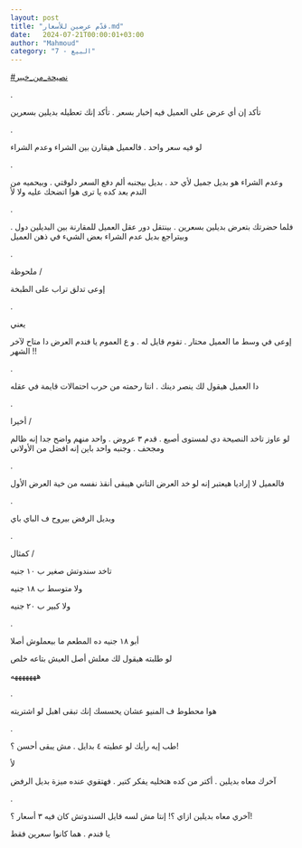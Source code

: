 ```yaml
---
layout: post
title: "قدّم عرضين للأسعار.md"
date:   2024-07-21T00:00:01+03:00
author: "Mahmoud"
category: "7 - البيع"
---
```

[<u>\#نصيحة_من_خبير</u>](https://www.facebook.com/hashtag/%D9%86%D8%B5%D9%8A%D8%AD%D8%A9_%D9%85%D9%86_%D8%AE%D8%A8%D9%8A%D8%B1?__eep__=6&__cft__%5b0%5d=AZWhqTKBhX8SCVZWCoPrBV0qR-QkfEXUBJGvvOo8VOMmdC9BE7-pRjU09DfqN3Gxch4gv0FcqNTMNfZZEPNDwfDfL162A9Cdc6V6IahYcm8q-iq-0lSE-F8nuJ1FyePCjR5_vswfboFLzzmQ0G2MGc4OW6_EfL-vBh60ZWNKAdQuIQ&__tn__=*NK-R)

.

تأكد إن أي عرض على العميل فيه إخبار بسعر . تأكد إنك
تعطيله بديلين بسعرين

.

لو فيه سعر واحد . فالعميل هيقارن بين الشراء وعدم
الشراء

.

وعدم الشراء هو بديل جميل لأي حد . بديل بيجنبه ألم دفع
السعر دلوقتي . وبيحميه من الندم بعد كده يا ترى هوا اتضحك عليه ولا
لأ

.

فلما حضرتك بتعرض بديلين بسعرين . بينتقل دور عقل العميل
للمقارنة بين البديلين دول . وبيتراجع بديل عدم الشراء بعض الشيء في ذهن
العميل

.

ملحوظة /

إوعى تدلق تراب على الطبخة

.

يعني

إوعى في وسط ما العميل محتار . تقوم قايل له . و ع العموم
يا فندم العرض دا متاح لآخر الشهر !!

.

دا العميل هيقول لك ينصر دينك . انتا رحمته من حرب
احتمالات قايمة في عقله

.

أخيرا /

لو عاوز تاخد النصيحة دي لمستوى أصيع . قدم ٣ عروض . واحد
منهم واضح جدا إنه ظالم ومجحف . وجنبه واحد باين إنه افضل من
الأولاني

.

فالعميل لا إراديا هيعتبر إنه لو خد العرض التاني هيبقى
أنقذ نفسه من خية العرض الأول

.

وبديل الرفض بيروح ف الباي باي

.

كمثال /

تاخد سندوتش صغير ب ١٠ جنيه

ولا متوسط ب ١٨ جنيه

ولا كبير ب ٢٠ جنيه

.

أبو ١٨ جنيه ده المطعم ما بيعملوش أصلا

لو طلبته هيقول لك معلش أصل العيش بتاعه خلص

هههههههه

.

هوا محطوط ف المنيو عشان يحسسك إنك تبقى اهبل لو
اشتريته

.

طب إيه رأيك لو عطيته ٤ بدايل . مش يبقى أحسن ؟!

لأ

آخرك معاه بديلين . أكتر من كده هتخليه يفكر كتير . فهتقوي
عنده ميزة بديل الرفض

.

آخري معاه بديلين ازاي ؟! إنتا مش لسه قايل السندوتش كان
فيه ٣ أسعار ؟!

يا فندم . هما كانوا سعرين فقط
